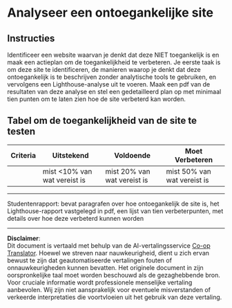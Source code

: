 <!--
CO_OP_TRANSLATOR_METADATA:
{
  "original_hash": "a258597a194e77d4fd469b3cd976b29e",
  "translation_date": "2025-08-27T20:37:17+00:00",
  "source_file": "1-getting-started-lessons/3-accessibility/assignment.md",
  "language_code": "nl"
}
-->
# Analyseer een ontoegankelijke site

## Instructies

Identificeer een website waarvan je denkt dat deze NIET toegankelijk is en maak een actieplan om de toegankelijkheid te verbeteren. 
Je eerste taak is om deze site te identificeren, de manieren waarop je denkt dat deze ontoegankelijk is te beschrijven zonder analytische tools te gebruiken, en vervolgens een Lighthouse-analyse uit te voeren. Maak een pdf van de resultaten van deze analyse en stel een gedetailleerd plan op met minimaal tien punten om te laten zien hoe de site verbeterd kan worden.

## Tabel om de toegankelijkheid van de site te testen

| Criteria | Uitstekend | Voldoende | Moet Verbeteren |
|----------|------------|-----------|-----------------|
|          | mist <10% van wat vereist is | mist 20% van wat vereist is | mist 50% van wat vereist is |

----
Studentenrapport: bevat paragrafen over hoe ontoegankelijk de site is, het Lighthouse-rapport vastgelegd in pdf, een lijst van tien verbeterpunten, met details over hoe deze verbeterd kunnen worden

---

**Disclaimer**:  
Dit document is vertaald met behulp van de AI-vertalingsservice [Co-op Translator](https://github.com/Azure/co-op-translator). Hoewel we streven naar nauwkeurigheid, dient u zich ervan bewust te zijn dat geautomatiseerde vertalingen fouten of onnauwkeurigheden kunnen bevatten. Het originele document in zijn oorspronkelijke taal moet worden beschouwd als de gezaghebbende bron. Voor cruciale informatie wordt professionele menselijke vertaling aanbevolen. Wij zijn niet aansprakelijk voor eventuele misverstanden of verkeerde interpretaties die voortvloeien uit het gebruik van deze vertaling.